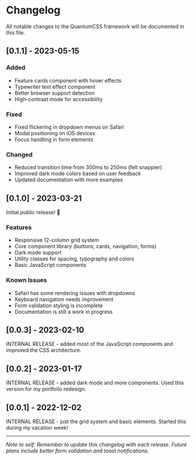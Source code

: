 # Changelog

All notable changes to the QuantumCSS framework will be documented in this file.

## [0.1.1] - 2023-05-15

### Added
- Feature cards component with hover effects
- Typewriter text effect component
- Better browser support detection
- High-contrast mode for accessibility

### Fixed
- Fixed flickering in dropdown menus on Safari
- Modal positioning on iOS devices
- Focus handling in form elements 

### Changed
- Reduced transition time from 300ms to 250ms (felt snappier)
- Improved dark mode colors based on user feedback
- Updated documentation with more examples

## [0.1.0] - 2023-03-21

Initial public release! 🎉

### Features
- Responsive 12-column grid system
- Core component library (buttons, cards, navigation, forms)
- Dark mode support
- Utility classes for spacing, typography and colors
- Basic JavaScript components

### Known Issues
- Safari has some rendering issues with dropdowns
- Keyboard navigation needs improvement
- Form validation styling is incomplete
- Documentation is still a work in progress

## [0.0.3] - 2023-02-10
INTERNAL RELEASE - added most of the JavaScript components and improved the CSS architecture.

## [0.0.2] - 2023-01-17
INTERNAL RELEASE - added dark mode and more components. Used this version for my portfolio redesign.

## [0.0.1] - 2022-12-02
INTERNAL RELEASE - just the grid system and basic elements. Started this during my vacation week!

---
*Note to self: Remember to update this changelog with each release. Future plans include better form validation and toast notifications.* 